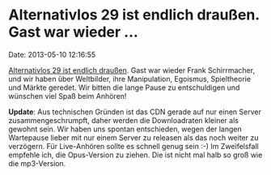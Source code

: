 Alternativlos 29 ist endlich draußen. Gast war wieder \...
==========================================================

Date: 2013-05-10 12:16:55

[Alternativlos 29 ist endlich draußen](http://alternativlos.org/29/).
Gast war wieder Frank Schirrmacher, und wir haben über Weltbilder, ihre
Manipulation, Egoismus, Spieltheorie und Märkte geredet. Wir bitten die
lange Pause zu entschuldigen und wünschen viel Spaß beim Anhören!

**Update**: Aus technischen Gründen ist das CDN gerade auf nur einen
Server zusammengeschrumpft, daher werden die Downloadraten kleiner als
gewohnt sein. Wir haben uns spontan entschieden, wegen der langen
Wartepause lieber mit nur einem Server zu releasen als das noch weiter
zu verzögern. Für Live-Anhören sollte es schnell genug sein :-) Im
Zweifelsfall empfehle ich, die Opus-Version zu ziehen. Die ist nicht mal
halb so groß wie die mp3-Version.
